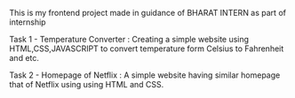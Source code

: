
This is my frontend project made in guidance of  BHARAT INTERN  as part of internship 

Task 1 - Temperature Converter : Creating a simple website using HTML,CSS,JAVASCRIPT to convert temperature form Celsius to Fahrenheit and etc.

Task 2 - Homepage of Netflix : A simple website having similar homepage that of Netflix using using HTML and CSS.
